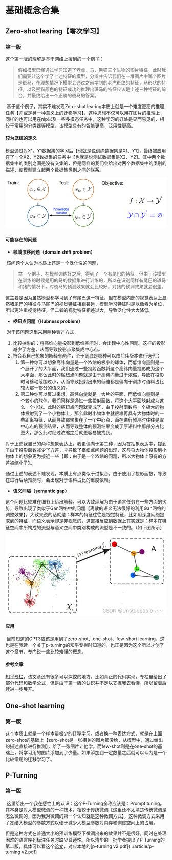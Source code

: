 # 基础概念合集

## Zero-shot learing【零次学习】

### 第一版

这个第一版的理解是基于网络上搜到的一个例子：

>  假如模型已经通过学习知道了老虎，马，熊猫三个生物的图片特征，此时我们需要让这个学了上述特征的模型，分辨并告诉我们在一堆图片中哪个图片是斑马，在理想情况下模型会通过之前学到的老虎斑纹的特征，马形状的特征，以及熊猫颜色的特征成功的推理出斑马的特征应该是上述三种特征的综合，并最终给出一个正确的斑马的答案。

​	基于这个例子，其实不难发现Zero-shot learing本质上就是一个难度更高的推理任务【亦或是另一种意义上的迁移学习】，这种思想不仅可以用在图片的推理上，同样的也可以用在nlp以及一些多模态任务中，这种学习的好处是显而易见的，相较于常用的分类器等模型，该模型具有的智能更高，泛用性更高。

#### **较为笼统的定义**

​	模型通过对X1，Y1数据集的学习后【也就是说训练数据集是X1、Y1】，最终被应用在了一个X2，Y2数据集的任务中【也就是说测试数据集是X2、Y2】。其中两个数据集中的类别之间是没有交集的，但是同样的我们会给出对两个数据集中的类别的描述，使模型建立起两个数据集类别之间的联系。

![1685934618760](./基础概念合集.assets/1685934618760.jpg)

#### **可能存在的问题**

- **领域漂移问题（domain shift problem）**

​	该问题个人认为本质上还是一个泛化性的问题，

> 举一个例子，在模型训练好之后，得到了一个有尾巴的特征。但由于该模型在训练的时候是用的马的数据集进行训练的，所以在识别同样有尾巴的斑马和猪的情况下，对斑马的预测效果就会比较好，对猪的预测效果就会很差。

​	这主要是因为虽然模型都学习到了有尾巴这一特征，但在模型内部的视觉表达上显然猪尾巴的特征与马尾巴的视觉特征相距甚远，模型学习特征时是以像素为单位，所以更注重视觉特征，但二者的视觉特征相差过大，导致泛化性大大降低。

- **枢纽点问题（Hubness problem）**

​	对于该问题这里采用两种表述方式，

1. 比较抽象的：将高维向量投影到低维空间时，会出现中心性问题。这样的投影减少了方差，从而导致投影点聚集成中心点。
2. 符合我自己想象的解释有两种，至于到底是哪种可以由后续版本进行迭代：
   1. 第一种你可以想象高纬向量是一个浓缩的极小的球体，而低维向量则是一个展开了的大平面，我们通过一些投射函数将这个高纬向量投影成为这个大平面，那么此时的枢纽点问题就是由于高纬向量过于浓缩，导致在投影时可移动范围过小，从而导致投射出来的低维都是偏向于训练时语料占比较大那一部分的语义的。
   2. 第二种你可以反过来想，高纬向量就是一大片的平面，而低维向量则是一个较小的球体，我们同样是通过一些投射函数，将这个大平面映射成为这么一个小球。此时的枢纽点问题就变成了，由于投射函数将一个极大的物体投射到了一个小物体上，那么此时小物体中就很难再具有大物体时的一些距离特征，从而导致都聚集在了一个中心点，而在进行预测时往往是取中心点的预测结果，从而导致整体的预测结果变成了原语料中那部分占比更大，那么此时经过浓缩之后就更容易被找到。

​	对于上述我自己的两种想象表达上，我更偏向于第二种，因为在抽象表达中，提到了由于投影函数减少了方差，才导致了枢纽点问题的出现，这与将大物体投影到小物体上的想象更为接近一些【即：由于是一个浓缩的问题，所以大物体上原有的方差被缩小了】。

​	通过上述的表述不难发现，本质上有点类似于过拟合。由于使用了投影函数，导致在进行后续预测时，会出现对于语料占比的重度依赖。

- **语义间隔（semantic gap）**

​	这个问题比较难在细节上给出解释，可以大致理解为由于语言任务在一些方面的劣势，导致出现了类似于Gan网络中的问题【离散的语义无法很好的利用Gan网络的调整效果】，大致来说的话就是：样本的特征往往是视觉特征，比如用深度网络提取到的特征，而语义表示却是非视觉的，这直接反应到数据上其实就是：样本在特征空间中所构成的流型与语义空间中类别构成的流型是不一致的。（如下图所示）

![1685933272541](./基础概念合集.assets/1685933272541.jpg)

#### 应用

​	目前知道的GPT3应该是用到了zero-shot、one-shot、few-short learning，这也是在我读一个关于p-turning的知乎专栏时知道的，也正是因为这个所以才创了这个章节，专门说一些比较难懂的概念。

#### 参考文章

[知乎专栏](https://www.zhihu.com/tardis/bd/art/34656727?source_id=1001)，该文章还有很多可以深挖的地方，比如真正的代码实现，专栏里给出了部分代码和数学公式，但是由于第一版的认识并不足以支撑我去看懂，所以留着后续进一步展开。

## One-shot learning

### 第一版

这个本质上就是一个样本量极少的迁移学习。或者换一种表达方式，就是在上面zero-shot的基础上【zero-shot是一张相关的图片都没给，从模型中，通过给出的描述直接进行推测】，给了一张图片让他学。而few-shot则是在one-shot的基础上，将学习用的图片添加到了少量。如果添加到一定数量之后就可以认为是一个比较常用的迁移学习了。

## P-Turning

### 第一版

​	这里给出一个我在感性上的认识：这个P-Turning全称应该是：Prompt tuning。其本身是对大模型微调的一种技术，相较于传统微调【这里还不太清楚传统微调是怎么微调的，因为我对微调的第一个认知就是这种微调方式】，这种微调方式采用了冻结大模型的参数方式以便于减少大模型参数对内存和训练空间上的占用。

​	但是这种方式在普通大小的预训练模型下微调出来的效果并不是很好，同时在处理困难的语言序列标注任务时缺少普适性。所以清华的一批学者提出了P-Turning的第二版，具体可以看这个[论文](https://static.aminer.cn/upload/pdf/884/1862/1514/628749175aee126c0ffe1dc1_0.pdf)，对应本地的[p-turning v2.pdf](../article/p-turning v2.pdf)